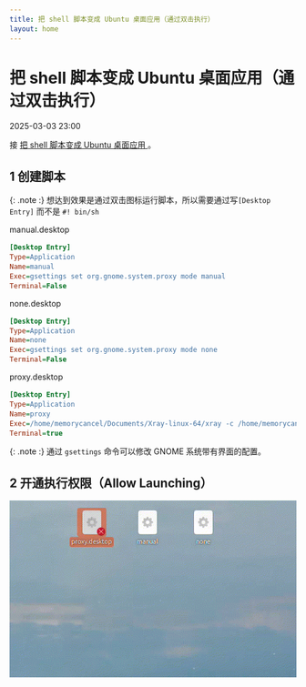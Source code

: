 ```yaml
---
title: 把 shell 脚本变成 Ubuntu 桌面应用（通过双击执行）
layout: home
---
```


# 把 shell 脚本变成 Ubuntu 桌面应用（通过双击执行）

2025-03-03 23:00

接 [把 shell 脚本变成 Ubuntu 桌面应用
](http://127.0.0.1:4000/2024-11-12-Linux-startup-script) 。

## 1 创建脚本

{: .note :}
想达到效果是通过双击图标运行脚本，所以需要通过写`[Desktop Entry]` 而不是 `#! bin/sh`

manual.desktop
```ini
[Desktop Entry]
Type=Application
Name=manual
Exec=gsettings set org.gnome.system.proxy mode manual
Terminal=False
```

none.desktop
```ini
[Desktop Entry]
Type=Application
Name=none
Exec=gsettings set org.gnome.system.proxy mode none
Terminal=False
```

proxy.desktop
```ini
[Desktop Entry]
Type=Application
Name=proxy
Exec=/home/memorycancel/Documents/Xray-linux-64/xray -c /home/memorycancel/Documents/Xray-linux-64/xxx.json
Terminal=true

```

{: .note :}
通过 `gsettings` 命令可以修改 GNOME 系统带有界面的配置。


## 2 开通执行权限（Allow Launching）

![1](assets/images/2025-03-03/1.gif)


